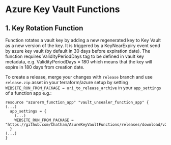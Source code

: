 # Azure Key Vault Functions

## 1. Key Rotation Function

Function rotates a vault key by adding a new regenerated key to Key Vault as a new version of the key. It is triggered by a KeyNearExpiry event send by azure key vault (by default in 30 days before expiration date). The function requires ValidityPeriodDays tag to be defined in vault key metadata, e.g. ValidityPeriodDays = 180 which means that the key will expire in 180 days from creation date.

To create a release, merge your changes with `release` branch and use `release.zip` asset in your terraform/azure setup by setting `WEBSITE_RUN_FROM_PACKAGE = uri_to_release_archive` in your `app_settings` of a function app e.g.:
```
resource "azurerm_function_app" "vault_unsealer_function_app" {
(...)
  app_settings = {
    (...)
    WEBSITE_RUN_FROM_PACKAGE = "https://github.com/Chatham/AzureKeyVaultFunctions/releases/download/v20201111.358280023/release.zip"
  }
(...)
}
```
